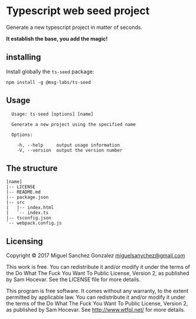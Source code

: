# Typescript web seed project

Generate a new typescript project in matter of seconds.

**It establish the base, you add the magic!**

## installing

Install globally the ```ts-seed``` package:
```
npm install -g @msg-labs/ts-seed
```

## Usage

```
  Usage: ts-seed [options] [name]

  Generate a new project using the specified name

  Options:

    -h, --help     output usage information
    -V, --version  output the version number
```

## The structure

```
[name]
|-- LICENSE
|-- README.md
|-- package.json
|-- src
|   |-- index.html
|   `-- index.ts
|-- tsconfig.json
`-- webpack.config.js
```

## Licensing

Copyright © 2017 Miguel Sanchez Gonzalez <miguelsanychez@gmail.com>

This work is free. You can redistribute it and/or modify it under the terms of
the Do What The Fuck You Want To Public License, Version 2, as published by Sam
Hocevar. See the LICENSE file for more details.

This program is free software. It comes without any warranty, to the extent
permitted by applicable law. You can redistribute it and/or modify it under the
terms of the Do What The Fuck You Want To Public License, Version 2, as
published by Sam Hocevar. See http://www.wtfpl.net/ for more details.
